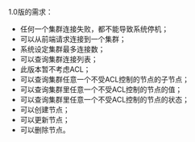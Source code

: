 1.0版的需求：
- 任何一个集群连接失败，都不能导致系统停机；
- 可以从前端请求连接到一个集群；
- 系统设定集群最多连接数；
- 可以查询集群连接列表；
- 此版本暂不考虑ACL；
- 可以查询集群任意一个不受ACL控制的节点的子节点；
- 可以查询集群里任意一个不受ACL控制的节点的值；
- 可以查询集群里任意一个不受ACL控制的节点的状态；
- 可以创建节点；
- 可以更新节点；
- 可以删除节点。
